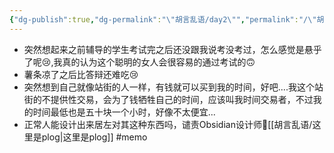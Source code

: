```yaml
---
{"dg-publish":true,"dg-permalink":"\"胡言乱语/day2\"","permalink":"/\"胡言乱语/day2\"/","dgPassFrontmatter":true,"created":"2024-01-28T22:03:25.962+08:00","updated":"2024-01-29T15:03:35.500+08:00"}
---
```


- 突然想起来之前辅导的学生考试完之后还没跟我说考没考过，怎么感觉是悬乎了呢😢,我真的认为这个聪明的女人会很容易的通过考试的🙃
- 薯条凉了之后比答辩还难吃😢
- 突然想到自己就像站街的人一样，有钱就可以买到我的时间，好吧....我这个站街的不提供性交易，会为了钱牺牲自己的时间，应该叫我时间交易者，不过我的时间最低也是五十块一个小时，好像不太便宜...
- 正常人能设计出来居左对其这种东西吗，谴责Obsidian设计师💢[[胡言乱语/这里是plog\|这里是plog]]  #memo